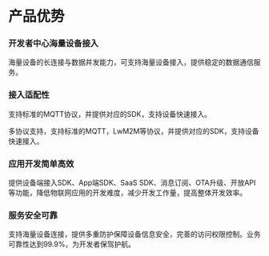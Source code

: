 # 产品优势

### **开发者中心海量设备接入**



海量设备的长连接与数据并发能力，可支持海量设备接入，提供稳定的数据通信服务。

### **接入适配性**
<span  v-if="isEu">

支持标准的MQTT协议，并提供对应的SDK，支持设备快速接入。

</span>
<span  v-else>

多协议支持，支持标准的MQTT，LwM2M等协议，并提供对应的SDK，支持设备快速接入。

</span>


### **应用开发简单高效**



提供设备端接入SDK、App端SDK、SaaS SDK、消息订阅、OTA升级、开放API等功能，降低物联网应用的开发难度，减少开发工作量，提高整体开发效率。



### **服务安全可靠**



支持海量设备连接，提供多重防护保障设备信息安全，完善的访问权限控制。业务可靠性达到99.9%，为开发者保驾护航。

